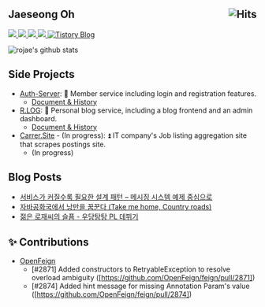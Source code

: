 <h2>
  Jaeseong Oh
  <a href="https://hits.sh/github.com/rojae">
    <img alt="Hits" src="https://hits.sh/github.com/rojae.svg?view=today-total&logo=github" align="right"/>
  </a>
</h2>

<a href="https://www.rallit.com/hub/resumes/781874/%EC%98%A4%EC%9E%AC%EC%84%B1">
  <img src="https://img.shields.io/badge/Resume-000000?style=flat-square&logo=notion&logoColor=white"/>
</a>
<a href="https://www.rallit.com/hub/resumes/781874/%EC%98%A4%EC%9E%AC%EC%84%B1">
  <img src="https://img.shields.io/badge/Profile-000000?style=flat-square&logo=libreoffice&logoColor=white"/>
</a>
<a href="https://www.rallit.com/hub/resumes/781874/%EC%98%A4%EC%9E%AC%EC%84%B1">
  <img src="https://img.shields.io/badge/Career-000000?style=flat-square&logo=libreoffice&logoColor=white"/>
</a>
<a href="https://rojae.github.io">
  <img src="https://img.shields.io/badge/Blog-171717?style=flat-square&logo=blogger&logoColor=white"/>
</a>
<a href="https://redcoder.tistory.com">
  <img src="https://img.shields.io/badge/Tistory-Blog-171717?style=flat-square" alt="Tistory Blog" />
</a>

![rojae's github stats](https://github-readme-stats.vercel.app/api?username=rojae&show_icons=true&theme=merko)



## Side Projects
- [Auth-Server](https://signin.rojae.kr): 🔑 Member service including login and registration features.
  -  [Document & History](https://rojae.notion.site/1dbf717e93e0808bb149fe94d5b7ee14)
- [R.LOG](https://blog.rojae.kr): 📖 Personal blog service, including a blog frontend and an admin dashboard.
  -  [Document & History](https://rojae.notion.site/R-LOG-01ac7678a44f49a5a603d16d17496af8)
- [Carrer.Site](https://nklcb.site) - (In progress): ⏫ IT company's Job listing aggregation site that scrapes postings site.
  - (In progress)


## Blog Posts
- [서비스가 커질수록 필요한 설계 패턴 – 메시징 시스템 예제 중심으로](https://rojae.github.io/posts/design-pattern-intro/)
- [자바공화국에서 낭만을 꿈꾼다 (Take me home, Country roads)](https://redcoder.tistory.com/353)
- [젊은 로재씨의 슬픔 - 우당탕탕 PL 데뷔기]()


## ✨ Contributions
- [OpenFeign](https://github.com/OpenFeign/feign)
  - [#2871] Added constructors to RetryableException to resolve overload ambiguity ([https://github.com/OpenFeign/feign/pull/2871])
  - [#2874] Added hint message for missing Annotation Param's value ([https://github.com/OpenFeign/feign/pull/2874])

